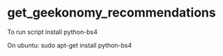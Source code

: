 # get_geekonomy_recommendations

To run script install python-bs4

On ubuntu:
sudo apt-get install python-bs4
